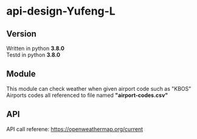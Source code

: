 # api-design-Yufeng-L

## Version

Written in python __3.8.0__ <br/>
Testd in python __3.8.0__
## Module

This module can check weather when given airport code such as "KBOS" <br/>
Airports codes all referenced to file named __"airport-codes.csv"__ <br/>
## API

API call referene: https://openweathermap.org/current 


